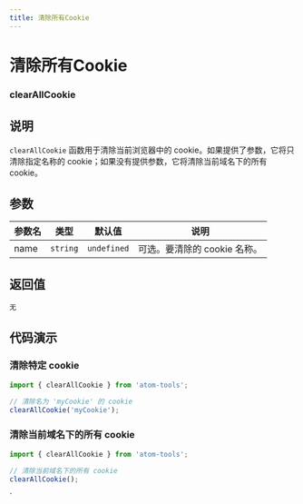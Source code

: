 ```yaml
---
title: 清除所有Cookie
---
```


# 清除所有Cookie

### clearAllCookie

## 说明

`clearAllCookie` 函数用于清除当前浏览器中的 cookie。如果提供了参数，它将只清除指定名称的 cookie；如果没有提供参数，它将清除当前域名下的所有 cookie。

## 参数

| 参数名 | 类型     | 默认值      | 说明                         |
| ------ | -------- | ----------- | ---------------------------- |
| name   | `string` | `undefined` | 可选。要清除的 cookie 名称。 |

## 返回值

`无`

## 代码演示

### 清除特定 cookie

```javascript
import { clearAllCookie } from 'atom-tools';

// 清除名为 'myCookie' 的 cookie
clearAllCookie('myCookie');
```

### 清除当前域名下的所有 cookie

```javascript
import { clearAllCookie } from 'atom-tools';

// 清除当前域名下的所有 cookie
clearAllCookie();
```
  
`